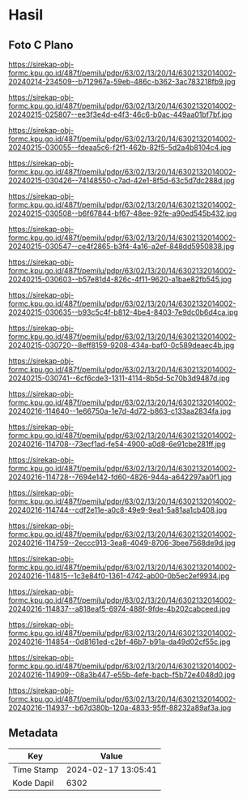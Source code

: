 # Hasil

## Foto C Plano

https://sirekap-obj-formc.kpu.go.id/487f/pemilu/pdpr/63/02/13/20/14/6302132014002-20240214-234509--b712967a-59eb-486c-b362-3ac783218fb9.jpg

https://sirekap-obj-formc.kpu.go.id/487f/pemilu/pdpr/63/02/13/20/14/6302132014002-20240215-025807--ee3f3e4d-e4f3-46c6-b0ac-449aa01bf7bf.jpg

https://sirekap-obj-formc.kpu.go.id/487f/pemilu/pdpr/63/02/13/20/14/6302132014002-20240215-030055--fdeaa5c6-f2f1-462b-82f5-5d2a4b8104c4.jpg

https://sirekap-obj-formc.kpu.go.id/487f/pemilu/pdpr/63/02/13/20/14/6302132014002-20240215-030426--74148550-c7ad-42e1-8f5d-63c5d7dc288d.jpg

https://sirekap-obj-formc.kpu.go.id/487f/pemilu/pdpr/63/02/13/20/14/6302132014002-20240215-030508--b6f67844-bf67-48ee-92fe-a90ed545b432.jpg

https://sirekap-obj-formc.kpu.go.id/487f/pemilu/pdpr/63/02/13/20/14/6302132014002-20240215-030547--ce4f2865-b3f4-4a16-a2ef-848dd5950838.jpg

https://sirekap-obj-formc.kpu.go.id/487f/pemilu/pdpr/63/02/13/20/14/6302132014002-20240215-030603--b57e81d4-826c-4f11-9620-a1bae82fb545.jpg

https://sirekap-obj-formc.kpu.go.id/487f/pemilu/pdpr/63/02/13/20/14/6302132014002-20240215-030635--b93c5c4f-b812-4be4-8403-7e9dc0b6d4ca.jpg

https://sirekap-obj-formc.kpu.go.id/487f/pemilu/pdpr/63/02/13/20/14/6302132014002-20240215-030720--8eff8159-9208-434a-baf0-0c589deaec4b.jpg

https://sirekap-obj-formc.kpu.go.id/487f/pemilu/pdpr/63/02/13/20/14/6302132014002-20240215-030741--6cf6cde3-1311-4114-8b5d-5c70b3d9487d.jpg

https://sirekap-obj-formc.kpu.go.id/487f/pemilu/pdpr/63/02/13/20/14/6302132014002-20240216-114640--1e66750a-1e7d-4d72-b863-c133aa2834fa.jpg

https://sirekap-obj-formc.kpu.go.id/487f/pemilu/pdpr/63/02/13/20/14/6302132014002-20240216-114708--73ecf1ad-fe54-4900-a0d8-6e91cbe281ff.jpg

https://sirekap-obj-formc.kpu.go.id/487f/pemilu/pdpr/63/02/13/20/14/6302132014002-20240216-114728--7694e142-fd60-4826-944a-a642297aa0f1.jpg

https://sirekap-obj-formc.kpu.go.id/487f/pemilu/pdpr/63/02/13/20/14/6302132014002-20240216-114744--cdf2e11e-a0c8-49e9-9ea1-5a81aa1cb408.jpg

https://sirekap-obj-formc.kpu.go.id/487f/pemilu/pdpr/63/02/13/20/14/6302132014002-20240216-114759--2eccc913-3ea8-4049-8706-3bee7568de9d.jpg

https://sirekap-obj-formc.kpu.go.id/487f/pemilu/pdpr/63/02/13/20/14/6302132014002-20240216-114815--1c3e84f0-1361-4742-ab00-0b5ec2ef9934.jpg

https://sirekap-obj-formc.kpu.go.id/487f/pemilu/pdpr/63/02/13/20/14/6302132014002-20240216-114837--a818eaf5-6974-488f-9fde-4b202cabceed.jpg

https://sirekap-obj-formc.kpu.go.id/487f/pemilu/pdpr/63/02/13/20/14/6302132014002-20240216-114854--0d8161ed-c2bf-46b7-b91a-da49d02cf55c.jpg

https://sirekap-obj-formc.kpu.go.id/487f/pemilu/pdpr/63/02/13/20/14/6302132014002-20240216-114909--08a3b447-e55b-4efe-bacb-f5b72e4048d0.jpg

https://sirekap-obj-formc.kpu.go.id/487f/pemilu/pdpr/63/02/13/20/14/6302132014002-20240216-114937--b67d380b-120a-4833-95ff-88232a89af3a.jpg


## Metadata

| Key        | Value               |
| ---------- | ------------------- |
| Time Stamp | 2024-02-17 13:05:41 |
| Kode Dapil | 6302                |




